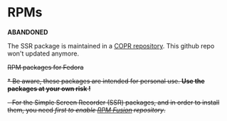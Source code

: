 RPMs
====

**ABANDONED**

The SSR package is maintained in a [COPR repository](https://copr.fedoraproject.org/coprs/nickth/ssr/). This github repo won't updated anymore. 

<del>RPM packages for Fedora

<del> * Be aware, these packages are intended for personal use. **Use the packages at your own risk !**

<del> - For the Simple Screen Recorder (SSR) packages, and in order to install them, you need *first to enable [RPM Fusion](http://rpmfusion.org/Configuration) repository*.
